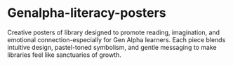 # Genalpha-literacy-posters
Creative posters of library designed to promote reading, imagination, and emotional connection-especially for Gen Alpha learners. Each piece blends intuitive design, pastel-toned symbolism, and gentle messaging to make  libraries feel like sanctuaries of growth.
